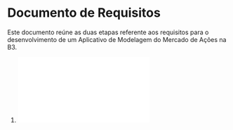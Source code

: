 # Documento de Requisitos

Este documento reúne as duas etapas referente aos requisitos para o desenvolvimento de um Aplicativo de Modelagem do Mercado de Ações na B3.

1. ![Documento de Definição de Sistemas](docDefinicaoSistemas.md)

